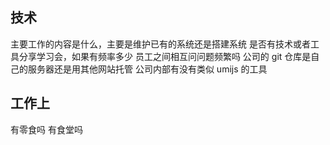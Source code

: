 ## 技术

主要工作的内容是什么，主要是维护已有的系统还是搭建系统
是否有技术或者工具分享学习会，如果有频率多少
员工之间相互问问题频繁吗
公司的 git 仓库是自己的服务器还是用其他网站托管
公司内部有没有类似 umijs 的工具

## 工作上

有零食吗
有食堂吗
